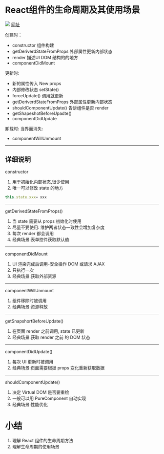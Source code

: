 # React组件的生命周期及其使用场景
![](http://ww1.sinaimg.cn/large/006rAlqhly1g0m6fzj3bbj30wv0lgwgg.jpg)
[网址](http://projects.wojtekmaj.pl/react-lifecycle-methods-diagram/)

创建时：
- constructor 组件构建
- getDeriverdStateFromProps 外部属性更新内部状态
- render 描述UI DOM 结构的的地方
- componentDidMount

更新时:
- 新的属性传入 New props
- 内部修改状态 setState()
- forceUpdate() 调用就更新
- getDeriverdStateFromProps 外部属性更新内部状态
- shouldComponentUpdate() 告诉组件是否 render
- getShapeshotBeforeUpadte()
- componentDidUpdate

卸载时:
当界面消失:
- componentWillUnmount

----
## 详细说明
constructor
1. 用于初始化内部状态,很少使用
2. 唯一可以修改 state 的地方

```js
this.state.xxx= xxx
```

----
getDerivedStateFromProps()
1. 当 state 需要从 props 初始化时使用
2. 尽量不要使用: 维护两者状态一致性会增加复杂度
3. 每次 render 都会调用
4. 经典场景:表单控件获取默认值

----
componentDidMount
1. UI 渲染完成后调用-安全操作 DOM 或请求 AJAX
2. 只执行一次
3. 经典场景:获取外部资源

----
componentWillUnmount
1. 组件移除时被调用
2. 经典场景:资源释放

----
getSnapshortBeforeUpdate()
1. 在页面 render 之前调用, state 已更新
2. 经典场景:获取 render 之前 的 DOM 状态

----
componentDidUpdate()
1. 每次 UI 更新时被调用
2. 经典场景:页面需要根据 props 变化重新获取数据

----
shouldComponentUpdate()
1. 决定 Virtual DOM 是否要重绘
2. 一般可以用 PureComponent 自动实现
3. 经典场景:性能优化


# 小结
1. 理解 React 组件的生命周期方法
2. 理解生命周期的使用场景
